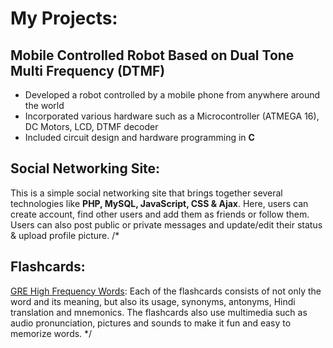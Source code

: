 # My Projects:

## Mobile Controlled Robot Based on Dual Tone Multi Frequency (DTMF)
- Developed a robot controlled by a mobile phone from anywhere around the world
- Incorporated various hardware such as a Microcontroller (ATMEGA 16), DC Motors, LCD, DTMF decoder
- Included circuit design and hardware programming in **C**

## Social Networking Site:

This is a simple social networking site that brings together several technologies like **PHP, MySQL, JavaScript, CSS & Ajax**. Here, users can create account, find other users and add them as friends or follow them. Users can also  post public or private messages and update/edit their status & upload profile picture.
/*
## Flashcards:

[GRE High Frequency Words](https://ankiweb.net/shared/info/2127051669): Each of the flashcards consists of not only the word and its meaning, but also its usage, synonyms, antonyms, Hindi translation and mnemonics. The flashcards also use multimedia such as audio pronunciation, pictures and sounds to make it fun and easy to memorize words.
*/
